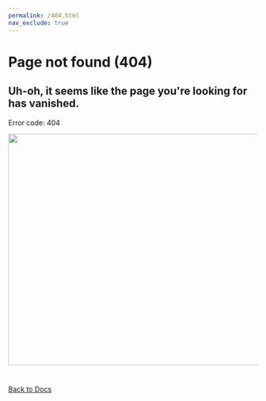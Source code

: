 ```yaml
---
permalink: /404.html
nav_exclude: true
---
```


# Page not found (404)

## Uh-oh, it seems like the page you're looking for has vanished.

Error code: 404

<img width="582" height="468" src="{{ site.baseurl }}/assets/img/404-illustration.png">

<p style="margin-top: 40px;">
    <a class="btn btn-lg" href="/">Back to Docs</a>
</p>
